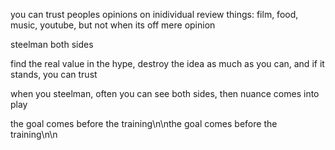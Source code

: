 you can trust peoples opinions on inidividual review things: film, food, music, youtube, but not when its off mere opinion


steelman both sides

find the real value in the hype, destroy the idea as much as you can, and if it stands, you can trust

when you steelman, often you can see both sides, then nuance comes into play

the goal comes before the training\n\nthe goal comes before the training\n\n